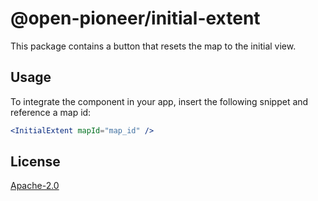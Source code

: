 # @open-pioneer/initial-extent

This package contains a button that resets the map to the initial view.

## Usage

To integrate the component in your app, insert the following snippet and reference a map id:

```jsx
<InitialExtent mapId="map_id" />
```

## License

[Apache-2.0](https://www.apache.org/licenses/LICENSE-2.0)
